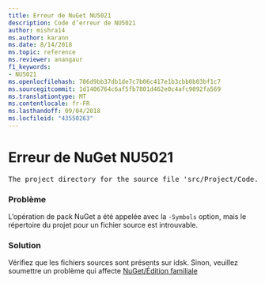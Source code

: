 ```yaml
---
title: Erreur de NuGet NU5021
description: Code d’erreur de NU5021
author: mishra14
ms.author: karann
ms.date: 8/14/2018
ms.topic: reference
ms.reviewer: anangaur
f1_keywords:
- NU5021
ms.openlocfilehash: 786d9bb37db1de7c7b06c417e1b3cbb0b03bf1c7
ms.sourcegitcommit: 1d1406764c6af5fb7801d462e0c4afc9092fa569
ms.translationtype: MT
ms.contentlocale: fr-FR
ms.lasthandoff: 09/04/2018
ms.locfileid: "43550263"
---
```

# <a name="nuget-error-nu5021"></a>Erreur de NuGet NU5021
<pre>The project directory for the source file 'src/Project/Code.cs' could not be found.</pre>

### <a name="issue"></a>Problème

L’opération de pack NuGet a été appelée avec la `-Symbols` option, mais le répertoire du projet pour un fichier source est introuvable.


### <a name="solution"></a>Solution

Vérifiez que les fichiers sources sont présents sur idsk. Sinon, veuillez soumettre un problème qui affecte [NuGet/Édition familiale](https://github.com/NuGet/Home/issues)

